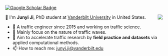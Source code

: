[![Google Scholar Badge](https://img.shields.io/badge/Google-Scholar-blue)](https://scholar.google.com/citations?user=VJz-xKsAAAAJ&hl=en)

<img align="right" src="https://github-readme-stats.vercel.app/api?username=junyi9&show_icons=true&icon_color=805AD5&text_color=718096&bg_color=ffffff&hide_title=true" />

👋 I'm **Junyi Ji**, PhD student at [Vanderbilt University](https://www.vanderbilt.edu/) in United States.

- 🌱 A traffic engineer since 2015 and working on traffic science.
- 💬 Mainly focus on the nature of traffic waves.
- 🚀 Aim to accelerate traffic research by **field practice and datasets** via applied computational methods.
- 📫 How to reach me: [junyi.ji@vanderbilt.edu](junyi.ji@vanderbilt.edu)
